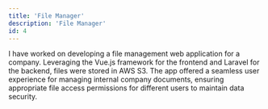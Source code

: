 ```yaml
---
title: 'File Manager'
description: 'File Manager'
id: 4
---
```

I have worked on developing a file management web application for a company. Leveraging the Vue.js framework for the frontend and Laravel for the backend, files were stored in AWS S3. The app offered a seamless user experience for managing internal company documents, ensuring appropriate file access permissions for different users to maintain data security.